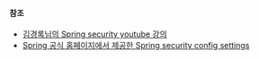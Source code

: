#### 참조 
- [김경록님의 Spring security youtube 강의](https://www.youtube.com/watch?v=YEB0Ln6Lcyk)
- [Spring 공식 홈페이지에서 제공한 Spring security config settings](https://github.com/spring-projects/spring-security-samples/blob/main/servlet/spring-boot/java/hello-security-explicit/src/main/java/example/SecurityConfiguration.java)